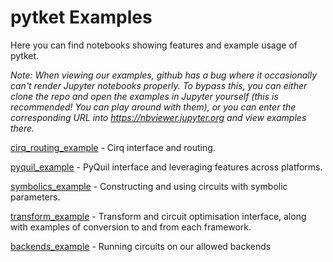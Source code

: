 # pytket Examples

Here you can find notebooks showing features and example usage of pytket.

*Note: When viewing our examples, github has a bug where it occasionally can't render Jupyter notebooks properly. To bypass this, you can either clone the repo and open the examples in Jupyter yourself (this is recommended! You can play around with them), or you can enter the corresponding URL into https://nbviewer.jupyter.org and view examples there.*

[cirq_routing_example](https://github.com/CQCL/pytket/blob/master/examples/cirq_routing_example.ipynb) - Cirq interface and routing.

[pyquil_example](https://github.com/CQCL/pytket/blob/master/examples/cirq_routing_example.ipynb) - PyQuil interface and leveraging features across platforms.

[symbolics_example](https://github.com/CQCL/pytket/blob/master/examples/symbolics_example.ipynb) - Constructing and using circuits with symbolic parameters.

[transform_example](https://github.com/CQCL/pytket/blob/master/examples/transform_example.ipynb) - Transform and circuit optimisation interface, along with examples of conversion to and from each framework.

[backends_example](https://github.com/CQCL/pytket/blob/master/examples/backends_example.ipynb) - Running circuits on our allowed backends
